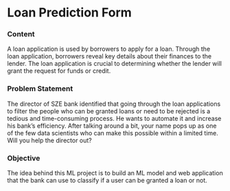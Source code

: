 # Loan Prediction Form

### Content
A loan application is used by borrowers to apply for a loan. Through the loan application, borrowers reveal key details about their finances to the lender. The loan application is crucial to determining whether the lender will grant the request for funds or credit.

### Problem Statement
The director of SZE bank identified that going through the loan applications to filter the people who can be granted loans or need to be rejected is a tedious and time-consuming process. He wants to automate it and increase his bank’s efficiency. After talking around a bit, your name pops up as one of the few data scientists who can make this possible within a limited time. Will you help the director out? 

### Objective
The idea behind this ML project is to build an ML model and web application that the bank can use to classify if a user can be granted a loan or not.
